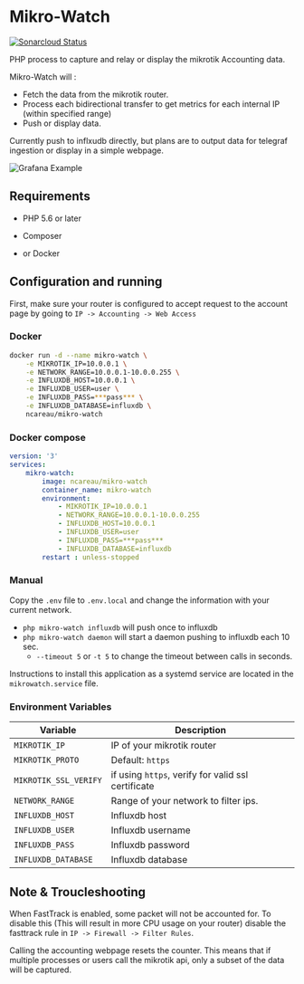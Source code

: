 # Mikro-Watch

 [![Sonarcloud Status](https://sonarcloud.io/api/project_badges/measure?project=ncareau_mikro-watch&metric=alert_status)](https://sonarcloud.io/dashboard?id=ncareau_mikro-watch) 

PHP process to capture and relay or display the mikrotik Accounting data.

Mikro-Watch will : 

- Fetch the data from the mikrotik router.
- Process each bidirectional transfer to get metrics for each internal IP (within specified range)
- Push or display data. 

Currently push to inflxudb directly, but plans are to output data for telegraf ingestion or display in a simple webpage.

![Grafana Example](https://github.com/ncareau/mikro-watch/raw/master/demo/panel.PNG)

## Requirements
    
- PHP 5.6 or later
- Composer


- or Docker

## Configuration and running

First, make sure your router is configured to accept request to the account page by going to `IP -> Accounting -> Web Access`

### Docker

```bash
docker run -d --name mikro-watch \
    -e MIKROTIK_IP=10.0.0.1 \
    -e NETWORK_RANGE=10.0.0.1-10.0.0.255 \
    -e INFLUXDB_HOST=10.0.0.1 \
    -e INFLUXDB_USER=user \
    -e INFLUXDB_PASS=***pass*** \
    -e INFLUXDB_DATABASE=influxdb \
    ncareau/mikro-watch
```

### Docker compose

```yaml
version: '3'
services:
    mikro-watch:
        image: ncareau/mikro-watch
        container_name: mikro-watch
        environment:
            - MIKROTIK_IP=10.0.0.1
            - NETWORK_RANGE=10.0.0.1-10.0.0.255
            - INFLUXDB_HOST=10.0.0.1
            - INFLUXDB_USER=user
            - INFLUXDB_PASS=***pass***
            - INFLUXDB_DATABASE=influxdb
        restart : unless-stopped 
```
 
### Manual

Copy the `.env` file to `.env.local` and change the information with your current network.

- `php mikro-watch influxdb` will push once to influxdb
- `php mikro-watch daemon` will start a daemon pushing to influxdb each 10 sec. 
  - `--timeout 5` or `-t 5` to change the timeout between calls in seconds. 

Instructions to install this application as a systemd service are located in the `mikrowatch.service` file.

### Environment Variables

| Variable | Description |
| --- | --- |
| `MIKROTIK_IP` | IP of your mikrotik router |
| `MIKROTIK_PROTO` | Default: `https` |
| `MIKROTIK_SSL_VERIFY` | if using `https`, verify for valid ssl certificate |
| `NETWORK_RANGE` | Range of your network to filter ips. |
| `INFLUXDB_HOST` | Influxdb host |
| `INFLUXDB_USER` | Influxdb username |
| `INFLUXDB_PASS` | Influxdb password |
| `INFLUXDB_DATABASE` | Influxdb database |


## Note & Troucleshooting

When FastTrack is enabled, some packet will not be accounted for. To disable this (This will result in more CPU usage on your router) disable the fasttrack rule in `IP -> Firewall -> Filter Rules`. 

Calling the accounting webpage resets the counter. This means that if multiple processes or users call the mikrotik api, only a subset of the data will be captured.
